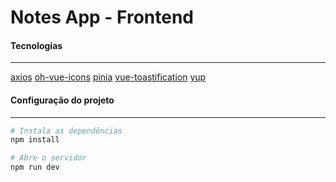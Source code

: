 # Notes App - Frontend

#### Tecnologias
---
[axios](https://github.com/axios/axios)
[oh-vue-icons](https://github.com/Renovamen/oh-vue-icons)
[pinia](https://github.com/vuejs/pinia)
[vue-toastification](https://github.com/Maronato/vue-toastification)
[yup](https://github.com/jquense/yup)


#### Configuração do projeto

---
```sh
# Instala as dependências
npm install

# Abre o servidor
npm run dev
```
